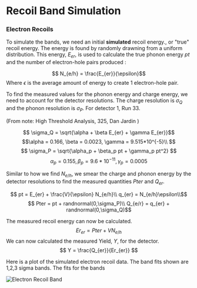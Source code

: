 


# Recoil Band Simulation


### Electron Recoils 
 To simulate the bands, we need an initial **simulated** recoil energy., or "true" recoil energy. The energy is found by randomly drawning from a uniform distribution. This energy, $E_{er}$, is used to calculate the true phonon energy $pt$ and the number of electron-hole pairs produced : 

 $$ N_{e/h} = \frac{E_{er}}{\epsilon}$$
Where $\epsilon$ is the average amount of energy to create 1 electron-hole pair. 




To find the measured values for the phonon energy and charge energy, we need to account for the detector resolutions. The charge resolution is $\sigma_Q$  and the phonon resolution is $\sigma_P$.
For detector 1, Run 33.


(From note: High Threshold Analysis, 325, Dan Jardin  )

$$ \sigma_Q = \sqrt{\alpha + \beta E_{er} + \gamma E_{er}}$$
$$\alpha = 0.166, 
\beta = 0.0023,
\gamma = 9.515*10^{-5}\\
$$
$$ \sigma_P = \sqrt{\alpha_p + \beta_p pt + \gamma_p pt^2} $$
$$
\alpha_p = 0.155,
\beta_p = 9.6*10^{-11},
\gamma_p = 0.0005
$$


Similar to how we find $N_{e/h}$, we smear the charge and phonon energy by the detector resolutions to find the measured quantities $Pter$ and $Q_{er}$. 

$$ pt = E_{er} + \frac{V}{\epsilon} N_{e/h}\\
q_{er} = N_{e/h}\epsilon\\$$
$$
Pter = pt + randnormal(0,\sigma_P)\\
Q_{e/r} = q_{er} + randnormal(0,\sigma_Q)$$

The measured recoil energy can now be calculated. 
$$ Er_{er} = Pter + VN_{e/h}$$
We can now calculated the measured Yield, $Y$, for the detector. 
$$ Y = \frac{Q_{er}}{Er_{er}}
$$

Here is a plot of the simulated electron recoil data. The band fits shown are 1,2,3 sigma bands. The fits for the bands 

![Electron Recoil Band](Band_fit/figures/ERer_Band_fits.png)